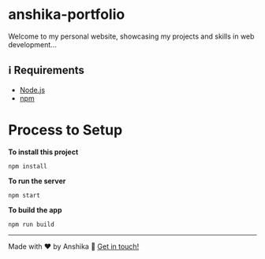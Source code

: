 # anshika-portfolio
Welcome to my personal website, showcasing my projects and skills in web development...

## :information_source: Requirements

- [Node.js](https://nodejs.org/en/)
- [npm](https://www.npmjs.com/)

# Process to Setup 

**To install this project**

```
npm install
```

**To run the server**

```
npm start
```

**To build the app**

```
npm run build
```

---



Made with ❤️ by Anshika :wave: [Get in touch!](https://github.com/Dev-anshika98)

[nodejs]: (https://nodejs.org/)
[vc]: (https://code.visualstudio.com/)

